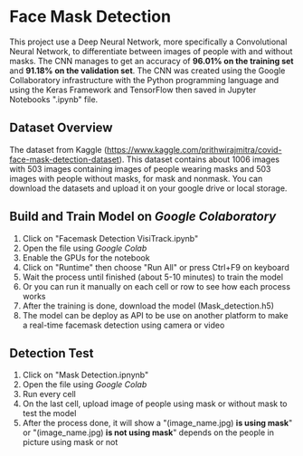 # Face Mask Detection
This project use a Deep Neural Network, more specifically a Convolutional Neural Network, to differentiate between images of people with and without masks. The CNN manages to get an accuracy of **96.01% on the training set** and **91.18% on the validation set**. The CNN was created using the Google Collaboratory infrastructure with the Python programming language and using the Keras Framework and TensorFlow then saved in Jupyter Notebooks ".ipynb" file.
## Dataset Overview
The dataset from Kaggle (https://www.kaggle.com/prithwirajmitra/covid-face-mask-detection-dataset). This dataset contains about 1006 images with 503 images containing images of people wearing masks and 503 images with people without masks, for mask and nonmask. You can download the datasets and upload it on your google drive or local storage.
## Build and Train Model on _Google Colaboratory_
1. Click on "Facemask Detection VisiTrack.ipynb"
2. Open the file using _Google Colab_
3. Enable the GPUs for the notebook 
4. Click on "Runtime" then choose "Run All" or press Ctrl+F9 on keyboard
5. Wait the process until finished (about 5-10 minutes) to train the model
6. Or you can run it manually on each cell or row to see how each process works
7. After the training is done, download the model (Mask_detection.h5)
8. The model can be deploy as API to be use on another platform to make a real-time facemask detection using camera or video  
## Detection Test
1. Click on "Mask Detection.ipnynb"
2. Open the file using _Google Colab_
3. Run every cell
4. On the last cell, upload image of people using mask or without mask to test the model
5. After the process done, it will show a "(image_name.jpg) **is using mask**" or "(image_name.jpg) **is not using mask**" depends on the people in picture using mask or not 
